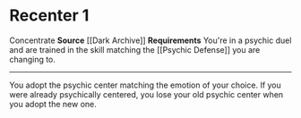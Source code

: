 ﻿---
actions: '[one-action]'
cost: null
element: null
frequency: null
id: '1236'
name: Recenter
rarity: Common
requirement: You're in a psychic duel and are trained in the skill matching the [[DATABASE/action/Psychic
  Defense|psychic center]] you are changing to.
school: null
source: '[[DATABASE/source/Dark Archive|Dark Archive]]'
trait:
- '[[DATABASE/trait/Concentrate|Concentrate]]'
trigger: null
type: Action

---
# Recenter <span class="action-icon">1</span>

<span class="item-trait">Concentrate</span>
**Source** [[Dark Archive]]
**Requirements** You're in a psychic duel and are trained in the skill matching the [[Psychic Defense]] you are changing to.

---
You adopt the psychic center matching the emotion of your choice. If you were already psychically centered, you lose your old psychic center when you adopt the new one.
